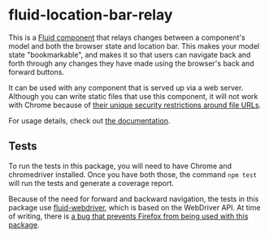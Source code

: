 # fluid-location-bar-relay

This is a [Fluid component](http://fluidproject.org/infusion.html) that relays changes between a component's model and
both the browser state and location bar.  This makes your model state "bookmarkable", and makes it so that users can
navigate back and forth through any changes they have made using the browser's back and forward buttons.

It can be used with any component that is served up via a web server.  Although you can write static files that use this
component, it will not work with Chrome because of [their unique security restrictions around file
URLs](http://blog.chromium.org/2008/12/security-in-depth-local-web-pages.html).

For usage details, check out [the documentation](docs).

## Tests

To run the tests in this package, you will need to have Chrome and chromedriver installed.  Once you have both those,
the command `npm test` will run the tests and generate a coverage report.

Because of the need for forward and backward navigation, the tests in this package use
[fluid-webdriver](https://github.com/fluid-project/fluid-webdriver), which is based on the WebDriver API.  At time of writing,
there is [a bug that prevents Firefox from being used with this package](https://issues.fluid.net/browse/fluid-1913).
